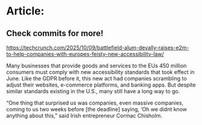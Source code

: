 # Article:

## Check commits for more!
https://techcrunch.com/2025/10/09/battlefield-alum-devally-raises-e2m-to-help-companies-with-europes-feisty-new-accessibility-law/

Many businesses that provide goods and services to the EUs 450 million consumers must comply with new accessibility standards that took effect in June. Like the GDPR before it, this new act had companies scrambling to adjust their websites, e-commerce platforms, and banking apps. But despite similar standards existing in the U.S., many still have a long way to go.

“One thing that surprised us was companies, even massive companies, coming to us two weeks before [the deadline] saying, ‘Oh we didnt know anything about this,” said Irish entrepreneur Cormac Chisholm.